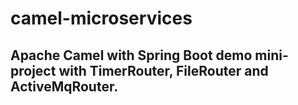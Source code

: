 # camel-microservices
## Apache Camel with Spring Boot demo mini-project with TimerRouter, FileRouter and ActiveMqRouter.

